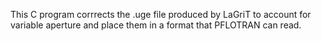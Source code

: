 This C program corrrects the .uge file produced by LaGriT to account for variable aperture and place them in a format that PFLOTRAN can read.


